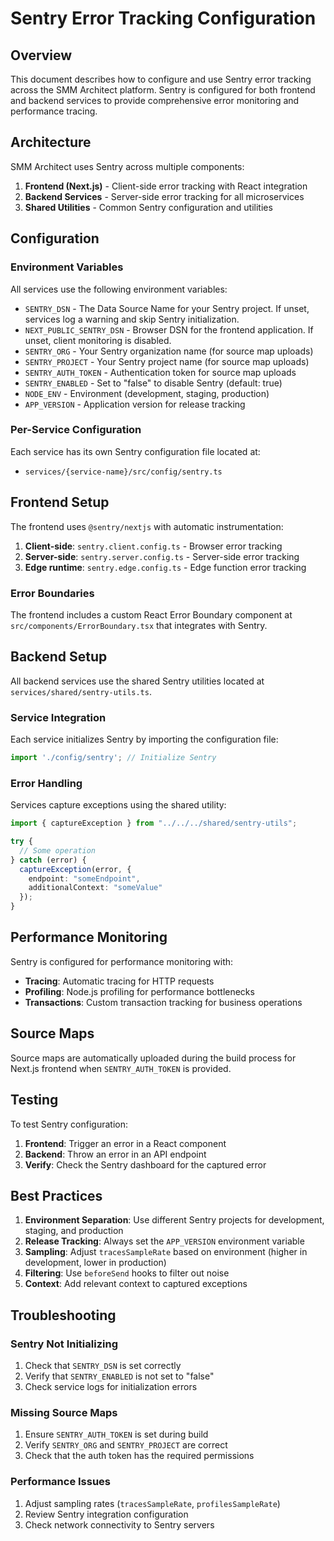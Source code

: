 # Sentry Error Tracking Configuration

## Overview

This document describes how to configure and use Sentry error tracking across the SMM Architect platform. Sentry is configured for both frontend and backend services to provide comprehensive error monitoring and performance tracing.

## Architecture

SMM Architect uses Sentry across multiple components:

1. **Frontend (Next.js)** - Client-side error tracking with React integration
2. **Backend Services** - Server-side error tracking for all microservices
3. **Shared Utilities** - Common Sentry configuration and utilities

## Configuration

### Environment Variables

All services use the following environment variables:

- `SENTRY_DSN` - The Data Source Name for your Sentry project. If unset, services log a warning and skip Sentry initialization.
- `NEXT_PUBLIC_SENTRY_DSN` - Browser DSN for the frontend application. If unset, client monitoring is disabled.
- `SENTRY_ORG` - Your Sentry organization name (for source map uploads)
- `SENTRY_PROJECT` - Your Sentry project name (for source map uploads)
- `SENTRY_AUTH_TOKEN` - Authentication token for source map uploads
- `SENTRY_ENABLED` - Set to "false" to disable Sentry (default: true)
- `NODE_ENV` - Environment (development, staging, production)
- `APP_VERSION` - Application version for release tracking

### Per-Service Configuration

Each service has its own Sentry configuration file located at:
- `services/{service-name}/src/config/sentry.ts`

## Frontend Setup

The frontend uses `@sentry/nextjs` with automatic instrumentation:

1. **Client-side**: `sentry.client.config.ts` - Browser error tracking
2. **Server-side**: `sentry.server.config.ts` - Server-side error tracking
3. **Edge runtime**: `sentry.edge.config.ts` - Edge function error tracking

### Error Boundaries

The frontend includes a custom React Error Boundary component at `src/components/ErrorBoundary.tsx` that integrates with Sentry.

## Backend Setup

All backend services use the shared Sentry utilities located at `services/shared/sentry-utils.ts`.

### Service Integration

Each service initializes Sentry by importing the configuration file:
```typescript
import './config/sentry'; // Initialize Sentry
```

### Error Handling

Services capture exceptions using the shared utility:
```typescript
import { captureException } from "../../../shared/sentry-utils";

try {
  // Some operation
} catch (error) {
  captureException(error, {
    endpoint: "someEndpoint",
    additionalContext: "someValue"
  });
}
```

## Performance Monitoring

Sentry is configured for performance monitoring with:

- **Tracing**: Automatic tracing for HTTP requests
- **Profiling**: Node.js profiling for performance bottlenecks
- **Transactions**: Custom transaction tracking for business operations

## Source Maps

Source maps are automatically uploaded during the build process for Next.js frontend when `SENTRY_AUTH_TOKEN` is provided.

## Testing

To test Sentry configuration:

1. **Frontend**: Trigger an error in a React component
2. **Backend**: Throw an error in an API endpoint
3. **Verify**: Check the Sentry dashboard for the captured error

## Best Practices

1. **Environment Separation**: Use different Sentry projects for development, staging, and production
2. **Release Tracking**: Always set the `APP_VERSION` environment variable
3. **Sampling**: Adjust `tracesSampleRate` based on environment (higher in development, lower in production)
4. **Filtering**: Use `beforeSend` hooks to filter out noise
5. **Context**: Add relevant context to captured exceptions

## Troubleshooting

### Sentry Not Initializing

1. Check that `SENTRY_DSN` is set correctly
2. Verify that `SENTRY_ENABLED` is not set to "false"
3. Check service logs for initialization errors

### Missing Source Maps

1. Ensure `SENTRY_AUTH_TOKEN` is set during build
2. Verify `SENTRY_ORG` and `SENTRY_PROJECT` are correct
3. Check that the auth token has the required permissions

### Performance Issues

1. Adjust sampling rates (`tracesSampleRate`, `profilesSampleRate`)
2. Review Sentry integration configuration
3. Check network connectivity to Sentry servers